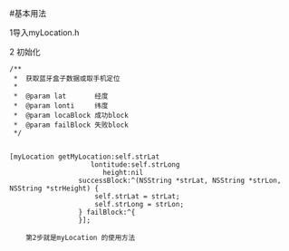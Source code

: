 #基本用法
1导入myLocation.h
2 初始化
	/**	 *  获取蓝牙盒子数据或取手机定位	 *	 *  @param lat       经度	 *  @param lonti     纬度	 *  @param locaBlock 成功block	 *  @param failBlock 失败block	 */  
		 	[myLocation getMyLocation:self.strLat	                    lontitude:self.strLong	                       height:nil	                 successBlock:^(NSString *strLat, NSString *strLon, NSString *strHeight) {	                     self.strLat = strLat;	                     self.strLong = strLon;	                 } failBlock:^{ 	                 }];
```
	第2步就是myLocation 的使用方法
```
